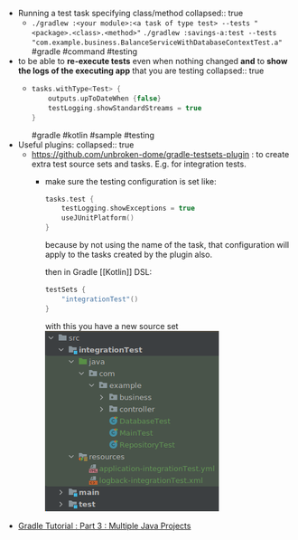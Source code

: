 - Running a test task specifying class/method
  collapsed:: true
	- `./gradlew :<your module>:<a task of type test> --tests "<package>.<class>.<method>"`
	  `./gradlew :savings-a:test --tests "com.example.business.BalanceServiceWithDatabaseContextTest.a"`
	  #gradle #command #testing
- to be able to **re-execute tests** even when nothing changed **and** to  **show the logs of the executing app** that you are testing
  collapsed:: true
	- ```kotlin
	  tasks.withType<Test> {
	      outputs.upToDateWhen {false}
	      testLogging.showStandardStreams = true
	  }
	  ```
	  #gradle #kotlin #sample #testing
- Useful plugins:
  collapsed:: true
	- https://github.com/unbroken-dome/gradle-testsets-plugin : to create extra test source sets and tasks. E.g. for integration tests.
		- make sure the testing configuration is set like:
		  ```kotlin
		  tasks.test {
		      testLogging.showExceptions = true
		      useJUnitPlatform()
		  }
		  ```
		  because by not using the name of the task, that configuration will apply to the tasks created by the plugin also.
		  
		  then in Gradle [[Kotlin]] DSL:
		  ```kotlin
		  testSets {
		      "integrationTest"()
		  }
		  ```
		  
		  with this you have a new source set
		  ![image.png](../assets/image_1647547912702_0.png)
- [Gradle Tutorial : Part 3 : Multiple Java Projects](https://rominirani.com/gradle-tutorial-part-3-multiple-java-projects-5b1c4d1fbd8d)